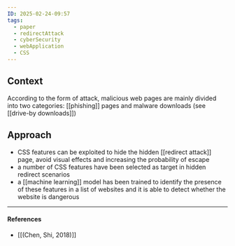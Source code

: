 ```yaml
---
ID: 2025-02-24-09:57
tags:
  - paper
  - redirectAttack
  - cyberSecurity
  - webApplication
  - CSS
---
```

## Context

According to the form of attack, malicious web pages are mainly divided into two categories: [[phishing]] pages and malware downloads (see [[drive-by downloads]])
## Approach

- CSS features can be exploited to hide the hidden [[redirect attack]] page, avoid visual effects and increasing the probability of escape
- a number of CSS features have been selected as target in hidden redirect scenarios
- a [[machine learning]] model has been trained to identify the presence of these features in a list of websites and it is able to detect whether the website is dangerous

---
#### References
- [[(Chen, Shi, 2018)]]